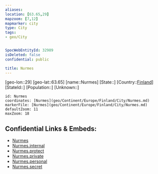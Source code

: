 ```yaml
---
aliases: 
location: [63.65,29]
mapzoom: [7,12] 
mapmarker: city 
type: City
tags:
- geo/City


SpocWebEntityId: 32989
isDeleted: false
confidential: public

title: Nurmes
---
```

[geo-lon::29]
[geo-lat::63.65]
[name::Nurmes]
[State::]
[Country::[Finland](geo/Continent/Europe/Finland.md)]
[StateId::]
[Population::]
[Unknown::]


```leaflet
id: Nurmes
coordinates: [Nurmes](geo/Continent/Europe/Finland/City/Nurmes.md)
markerFile: [Nurmes](geo/Continent/Europe/Finland/City/Nurmes.md)
defaultZoom: 11 
maxZoom: 18
```


## Confidential Links & Embeds: 
- [Nurmes](../../../../../../_public/geo/Continent/Europe/Finland/City/Nurmes.md) 
- [Nurmes.internal](../../../../../../_internal/geo/Continent/Europe/Finland/City/Nurmes.internal.md) 
- [Nurmes.protect](../../../../../../_protect/geo/Continent/Europe/Finland/City/Nurmes.protect.md) 
- [Nurmes.private](../../../../../../_private/geo/Continent/Europe/Finland/City/Nurmes.private.md) 
- [Nurmes.personal](../../../../../../_personal/geo/Continent/Europe/Finland/City/Nurmes.personal.md) 
- [Nurmes.secret](../../../../../../_secret/geo/Continent/Europe/Finland/City/Nurmes.secret.md) 
